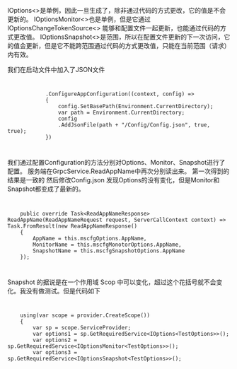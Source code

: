 ﻿IOptions<>是单例，因此一旦生成了，除非通过代码的方式更改，它的值是不会更新的。
IOptionsMonitor<>也是单例，但是它通过IOptionsChangeTokenSource<> 能够和配置文件一起更新，也能通过代码的方式更改值。
IOptionsSnapshot<>是范围，所以在配置文件更新的下一次访问，它的值会更新，但是它不能跨范围通过代码的方式更改值，只能在当前范围（请求）内有效。

我们在启动文件中加入了JSON文件
#
                .ConfigureAppConfiguration((context, config) =>
                {
                    config.SetBasePath(Environment.CurrentDirectory);
                    var path = Environment.CurrentDirectory;
                    config
                    .AddJsonFile(path + "/Config/Config.json", true, true);
                })
#

我们通过配置Configuration的方法分别对Options、Monitor、Snapshot进行了配置。
服务端在GrpcService.ReadAppName中再次分别读出来。
第一次得到的结果是一致的
然后修改Config.json
发现Options的没有变化，但是Monitor和Snapshot都变成了最新的。
#
        public override Task<ReadAppNameResponse> ReadAppName(ReadAppNameRequest request, ServerCallContext context) => Task.FromResult(new ReadAppNameResponse()
        {
            AppName = this.mscfgOptions.AppName,
            MonitorName = this.mscfgMonotorOptions.AppName,
            SnapshotName = this.mscfgSnapshotOptions.AppName
        });
#


Snapshot 的据说是在一个作用域 Scop 中可以变化，超过这个花括号就不会变化。我没有做测试。但是代码如下
#
        using(var scope = provider.CreateScope())
        {
            var sp = scope.ServiceProvider;
            var options1 = sp.GetRequiredService<IOptions<TestOptions>>();
            var options2 = sp.GetRequiredService<IOptionsMonitor<TestOptions>>();
            var options3 = sp.GetRequiredService<IOptionsSnapshot<TestOptions>>();
#
